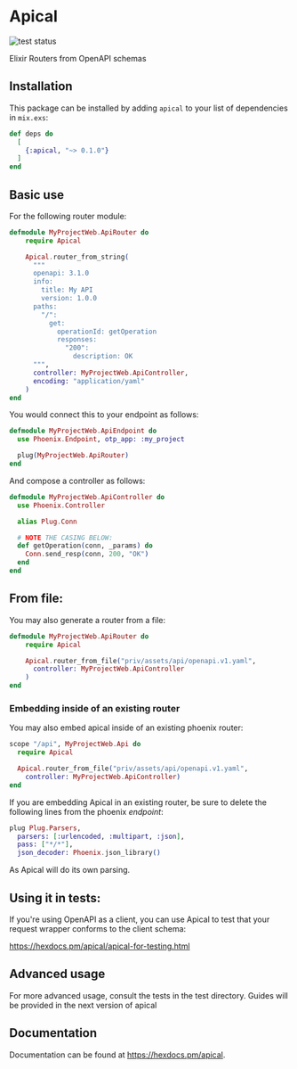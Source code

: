 # Apical

![test status](https://github.com/e-xyza/apical/actions/workflows/on-push-pr.yaml/badge.svg)

Elixir Routers from OpenAPI schemas

## Installation

This package can be installed by adding `apical` to your list of dependencies in `mix.exs`:

```elixir
def deps do
  [
    {:apical, "~> 0.1.0"}
  ]
end
```

## Basic use

For the following router module:

```elixir
defmodule MyProjectWeb.ApiRouter do
    require Apical

    Apical.router_from_string(
      """
      openapi: 3.1.0
      info:
        title: My API
        version: 1.0.0
      paths:
        "/":
          get:
            operationId: getOperation
            responses:
              "200":
                description: OK
      """,
      controller: MyProjectWeb.ApiController,
      encoding: "application/yaml"
    )
end
```

You would connect this to your endpoint as follows:

```elixir
defmodule MyProjectWeb.ApiEndpoint do
  use Phoenix.Endpoint, otp_app: :my_project

  plug(MyProjectWeb.ApiRouter)
end
```

And compose a controller as follows:

```elixir
defmodule MyProjectWeb.ApiController do
  use Phoenix.Controller

  alias Plug.Conn

  # NOTE THE CASING BELOW:
  def getOperation(conn, _params) do
    Conn.send_resp(conn, 200, "OK")
  end
end
```

## From file:

You may also generate a router from a file:

```elixir
defmodule MyProjectWeb.ApiRouter do
    require Apical

    Apical.router_from_file("priv/assets/api/openapi.v1.yaml",
      controller: MyProjectWeb.ApiController
    )
end
```

### Embedding inside of an existing router

You may also embed apical inside of an existing phoenix router:

```elixir
scope "/api", MyProjectWeb.Api do
  require Apical

  Apical.router_from_file("priv/assets/api/openapi.v1.yaml",
    controller: MyProjectWeb.ApiController)
end
```
 
If you are embedding Apical in an existing router, be sure to delete
the following lines from the phoenix *endpoint*:

```elixir
plug Plug.Parsers,
  parsers: [:urlencoded, :multipart, :json],
  pass: ["*/*"],
  json_decoder: Phoenix.json_library()
``` 

As Apical will do its own parsing.

## Using it in tests:

If you're using OpenAPI as a client, you can use Apical to test that your
request wrapper conforms to the client schema:

https://hexdocs.pm/apical/apical-for-testing.html

## Advanced usage

For more advanced usage, consult the tests in the test directory.
Guides will be provided in the next version of apical

## Documentation

Documentation can be found at <https://hexdocs.pm/apical>.

